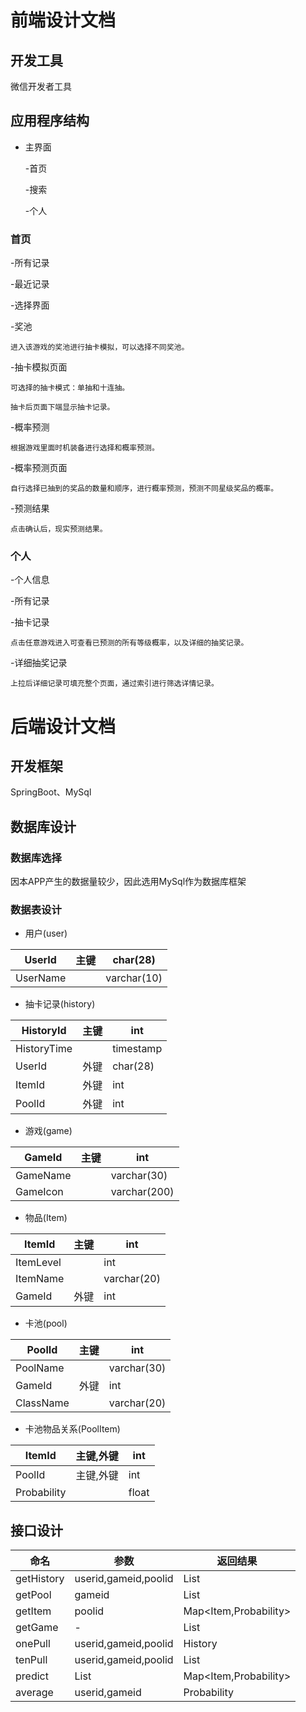 # 前端设计文档

## 开发工具
微信开发者工具

## 应用程序结构
- 主界面

  -首页
  
  -搜索
  
  -个人

### 首页

-所有记录

-最近记录

  -选择界面
  
  -奖池
  
    进入该游戏的奖池进行抽卡模拟，可以选择不同奖池。
    
  -抽卡模拟页面
  
    可选择的抽卡模式：单抽和十连抽。
    
    抽卡后页面下端显示抽卡记录。
    
  -概率预测
  
    根据游戏里面时机装备进行选择和概率预测。
    
  -概率预测页面
  
    自行选择已抽到的奖品的数量和顺序，进行概率预测，预测不同星级奖品的概率。
    
  -预测结果
  
    点击确认后，现实预测结果。
   
### 个人

-个人信息

-所有记录

-抽卡记录

    点击任意游戏进入可查看已预测的所有等级概率，以及详细的抽奖记录。
  
 -详细抽奖记录
 
    上拉后详细记录可填充整个页面，通过索引进行筛选详情记录。
  
# 后端设计文档

## 开发框架

SpringBoot、MySql

## 数据库设计

### 数据库选择

因本APP产生的数据量较少，因此选用MySql作为数据库框架

### 数据表设计

- 用户(user)

| UserId | 主键 | char(28) |
| --- | --- | --- |
| UserName |  | varchar(10) |
- 抽卡记录(history)

| HistoryId | 主键 | int |
| --- | --- | --- |
| HistoryTime |  | timestamp |
| UserId | 外键 | char(28) |
| ItemId | 外键 | int |
| PoolId | 外键 | int |
- 游戏(game)

| GameId | 主键 | int |
| --- | --- | --- |
| GameName |  | varchar(30) |
| GameIcon |  | varchar(200) |
- 物品(Item)

| ItemId | 主键 | int |
| --- | --- | --- |
| ItemLevel |  | int |
| ItemName |  | varchar(20) |
| GameId | 外键 | int |
- 卡池(pool)

| PoolId | 主键 | int |
| --- | --- | --- |
| PoolName |  | varchar(30) |
| GameId | 外键 | int |
| ClassName |  | varchar(20) |
- 卡池物品关系(PoolItem)

| ItemId | 主键,外键 | int |
| --- | --- | --- |
| PoolId | 主键,外键 | int |
| Probability |  | float |

## 接口设计

| 命名 | 参数 | 返回结果 |
| --- | --- | --- |
| getHistory | userid,gameid,poolid | List<History> |
| getPool | gameid | List<Pool> |
| getItem | poolid | Map<Item,Probability> |
| getGame | - | List<Game> |
| onePull | userid,gameid,poolid | History |
| tenPull | userid,gameid,poolid | List<History> |
| predict | List<History> | Map<Item,Probability> |
| average | userid,gameid | Probability |
